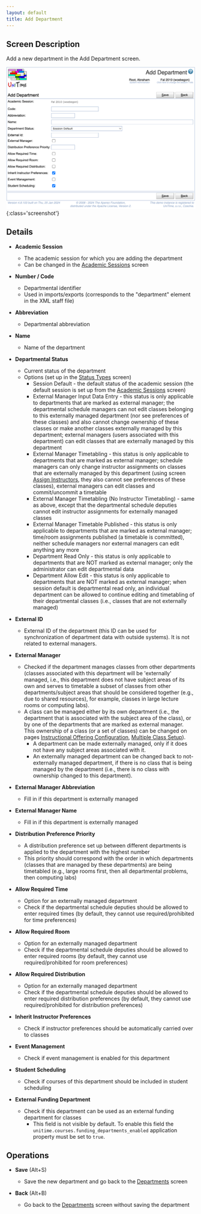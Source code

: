 ```yaml
---
layout: default
title: Add Department
---
```



## Screen Description

Add a new department in the Add Department screen.

![Add Department](images/add-department.png){:class='screenshot'}

## Details

* **Academic Session**
	* The academic session for which you are adding the department
	* Can be changed in the [Academic Sessions](academic-sessions) screen

* **Number / Code**
	* Departmental identifier
	* Used in imports/exports (corresponds to the "department" element in the XML staff file)

* **Abbreviation**
	* Departmental abbreviation

* **Name**
	* Name of the department

* **Departmental Status**
	* Current status of the department
	* Options (set up in the [Status Types](status-types) screen)
		* Session Default - the default status of the academic session (the default session is set up from the [Academic Sessions](academic-sessions) screen)
		* External Manager Input Data Entry - this status is only applicable to departments that are marked as external manager; the departmental schedule managers can not edit classes belonging to this externally managed department (nor see preferences of these classes) and also cannot change ownership of these classes or make another classes externally managed by this department; external managers (users associated with this department) can edit classes that are externally managed by this department
		* External Manager Timetabling - this status is only applicable to departments that are marked as external manager; schedule managers can only change instructor assignments on classes that are externally managed by this department (using screen [Assign Instructors](assign-instructors), they also cannot see preferences of these classes), external managers can edit classes and commit/uncommit a timetable
		* External Manager Timetabling (No Instructor Timetabling) - same as above, except that the departmental schedule deputies cannot edit instructor assignments for externally managed classes
		* External Manager Timetable Published - this status is only applicable to departments that are marked as external manager; time/room assignments published (a timetable is committed), neither schedule managers nor external managers can edit anything any more
		* Department Read Only - this status is only applicable to departments that are NOT marked as external manager; only the administrator can edit departmental data
		* Department Allow Edit - this status is only applicable to departments that are NOT marked as external manager; when session default is departmental read only, an individual department can be allowed to continue editing and timetabling of their departmental classes (i.e., classes that are not externally managed)

* **External ID**
	* External ID of the department (this ID can be used for synchronization of department data with outside systems). It is not related to external managers.

* **External Manager**
	* Checked if the department manages classes from other departments (classes associated with this department will be 'externally' managed, i.e., this department does not have subject areas of its own and serves to timetable a subset of classes from other departments/subject areas that should be considered together (e.g., due to shared resources), for example, classes in large lecture rooms or computing labs).
	* A class can be managed either by its own department (i.e., the department that is associated with the subject area of the class), or by one of the departments that are marked as external manager. This ownership of a class (or a set of classes) can be changed on pages [Instructional Offering Configuration](instructional-offering-configuration), [Multiple Class Setup](multiple-class-setup)).
		* A department can be made externally managed, only if it does not have any subject areas associated with it.
		* An externally managed department can be changed back to not-externally managed department, if there is no class that is being managed by the department (i.e., there is no class with ownership changed to this department).

* **External Manager Abbreviation**
	* Fill in if this department is externally managed

* **External Manager Name**
	* Fill in if this department is externally managed

* **Distribution Preference Priority**
	* A distribution preference set up between different departments is applied to the department with the highest number
	* This priority should correspond with the order in which departments (classes that are managed by these departments) are being timetabled (e.g., large rooms first, then all departmental problems, then computing labs)

* **Allow Required Time**
	* Option for an externally managed department
	* Check if the departmental schedule deputies should be allowed to enter required times (by default, they cannot use required/prohibited for time preferences)

* **Allow Required Room**
	* Option for an externally managed department
	* Check if the departmental schedule deputies should be allowed to enter required rooms (by default, they cannot use required/prohibited for room preferences)

* **Allow Required Distribution**
	* Option for an externally managed department
	* Check if the departmental schedule deputies should be allowed to enter required distribution preferences (by default, they cannot use required/prohibited for distribution preferences)

* **Inherit Instructor Preferences**
	* Check if instructor preferences should be automatically carried over to classes

* **Event Management**
	* Check if event management is enabled for this department

* **Student Scheduling**
	* Check if courses of this department should be included in student scheduling

* **External Funding Department**
	* Check if this department can be used as an external funding department for classes
		* This field is not visible by default. To enable this field the `unitime.courses.funding_departments_enabled` application property must be set to `true`.

## Operations

* **Save** (Alt+S)
	* Save the new department and go back to the [Departments](departments) screen

* **Back** (Alt+B)
	* Go back to the [Departments](departments) screen without saving the department



